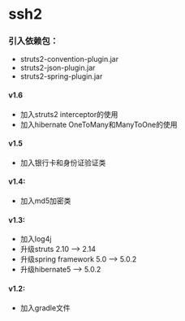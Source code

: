 # ssh2

### 引入依赖包：

* struts2-convention-plugin.jar
* struts2-json-plugin.jar
* struts2-spring-plugin.jar

#### v1.6
* 加入struts2 interceptor的使用
* 加入hibernate OneToMany和ManyToOne的使用

#### v1.5
* 加入银行卡和身份证验证类

#### v1.4:
* 加入md5加密类

#### v1.3:
* 加入log4j
* 升级struts 2.10 --> 2.14
* 升级spring framework 5.0 --> 5.0.2
* 升级hibernate5 --> 5.0.2

#### v1.2:
* 加入gradle文件


